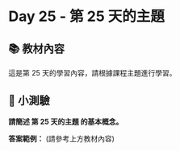 # Day 25 - 第 25 天的主題

## 📚 教材內容

這是第 25 天的學習內容，請根據課程主題進行學習。

## 📝 小測驗

**請簡述 第 25 天的主題 的基本概念。**

**答案範例：** (請參考上方教材內容)

